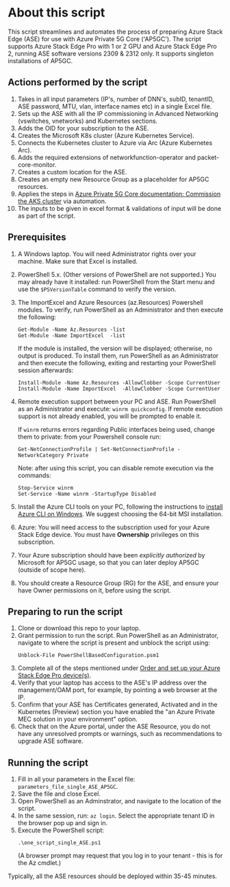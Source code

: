 # About this script
This script streamlines and automates the process of preparing Azure Stack Edge (ASE) for use with Azure Private 5G Core ('AP5GC').
The script supports Azure Stack Edge Pro with 1 or 2 GPU and Azure Stack Edge Pro 2, running ASE software versions 2309 & 2312 only. It supports singleton installations of AP5GC.

## Actions performed by the script
1. Takes in all input parameters (IP's, number of DNN's, subID, tenantID, ASE password, MTU, vlan, interface names etc) in a single Excel file.
2. Sets up the ASE with all the IP commissioning in Advanced Networking (vswitches, vnetworks) and Kubernetes sections.
3. Adds the OID for your subscription to the ASE.
4. Creates the Microsoft K8s cluster (Azure Kubernetes Service).
5. Connects the Kubernetes cluster to Azure via Arc (Azure Kubernetes Arc).
6. Adds the required extensions of networkfunction-operator and packet-core-monitor.
7. Creates a custom location for the ASE.
8. Creates an empty new Resource Group as a placeholder for AP5GC resources.
9. Applies the steps in [Azure Private 5G Core documentation: Commission the AKS cluster][1] via automation.
10. The inputs to be given in excel format & validations of input will be done as part of the script.

## Prerequisites
1. A Windows laptop. You will need Administrator rights over your machine. Make sure that Excel is installed.
2. PowerShell 5.x. (Other versions of PowerShell are not supported.) You may already have it installed: run PowerShell from the Start menu and use the `$PSVersionTable` command to verify the version.  
3. The ImportExcel and Azure Resources (az.Resources) Powershell modules. To verify, run PowerShell as an Administrator and then execute the following:
   
   ```
   Get-Module -Name Az.Resources -list
   Get-Module -Name ImportExcel  -list
   ```

   If the module is installed, the version will be displayed; otherwise, no output is produced. To install them, run PowerShell as an Administrator and then execute the following, exiting and restarting your PowerShell session afterwards:
   
   ```
   Install-Module -Name Az.Resources -AllowClobber -Scope CurrentUser
   Install-Module -Name ImportExcel  -AllowClobber -Scope CurrentUser
   ```
   
4. Remote execution support between your PC and ASE. Run PowerShell as an Administrator and execute: `winrm quickconfig`. If remote execution support is not already enabled, you will be prompted to enable it. 

   If `winrm` returns errors regarding Public interfaces being used, change them to private: from your Powershell console run:
   ```
   Get-NetConnectionProfile | Set-NetConnectionProfile -NetworkCategory Private
   ```
   Note: after using this script, you can disable remote execution via the commands:
   ```
   Stop-Service winrm
   Set-Service -Name winrm -StartupType Disabled
   ```

5. Install the Azure CLI tools on your PC, following the instructions to [install Azure CLI on Windows][2]. We suggest choosing the 64-bit MSI installation.
6. Azure: You will need access to the subscription used for your Azure Stack Edge device. You must have **Ownership** privileges on this subscription.
7. Your Azure subscription should have been *explicitly authorized* by Microsoft for AP5GC usage, so that you can later deploy AP5GC (outside of scope here).
8. You should create a Resource Group (RG) for the ASE, and ensure your have Owner permissions on it, before using the script.

## Preparing to run the script
1. Clone or download this repo to your laptop.
2. Grant permission to run the script. Run PowerShell as an Administrator, navigate to where the script is present and unblock the script using: 
   ```
   Unblock-File PowerShellBasedConfiguration.psm1
   ```
3. Complete all of the steps mentioned under [Order and set up your Azure Stack Edge Pro device(s)][3].
4. Verify that your laptop has access to the ASE's IP address over the management/OAM port, for example, by pointing a web browser at the IP.
5. Confirm that your ASE has Certificates generated, Activated and in the Kubernetes (Preview) section you have enabled the "an Azure Private MEC solution in your environment" option. 
6. Check that on the Azure portal, under the ASE Resource, you do not have any unresolved prompts or warnings, such as recommendations to upgrade ASE software.

## Running the script
1. Fill in all your parameters in the Excel file: `parameters_file_single_ASE_AP5GC`.
2. Save the file and close Excel.
3. Open PowerShell as an Adminstrator, and navigate to the location of the script.
4. In the same session, run: `az login`. Select the appropriate tenant ID in the browser pop up and sign in.
4. Execute the PowerShell script: 
   ```
   .\one_script_single_ASE.ps1
   ```
   (A browser prompt may request that you log in to your tenant - this is for the Az cmdlet.)

Typically, all the ASE resources should be deployed within 35-45 minutes.


[1]: <https://learn.microsoft.com/azure/private-5g-core/commission-cluster?branch=main&pivots=ase-pro-2>
[2]: <https://learn.microsoft.com/cli/azure/install-azure-cli-windows?tabs=azure-cli#install-or-update>
[3]: <https://learn.microsoft.com/azure/private-5g-core/complete-private-mobile-network-prerequisites?pivots=ase-pro-2#order-and-set-up-your-azure-stack-edge-pro-devices>